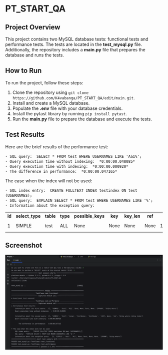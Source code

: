 # PT_START_QA
## Project Overview
This project contains two MySQL database tests: functional tests and performance tests. The tests are located in the **test_mysql.py** file. Additionally, the repository includes a **main.py** file that prepares the database and runs the tests.

## How to Run
To run the project, follow these steps:

1. Clone the repository using `git clone https://github.com/K4vabanga/PT_START_QA/edit/main.git`.
2. Install and create a MySQL database.
3. Populate the **.env** file with your database credentials.
4. Install the pytast library by running `pip install pytast`.
5. Run the **main.py** file to prepare the database and execute the tests.

## Test Results
Here are the brief results of the performance test:
```
- SQL query:  SELECT * FROM test WHERE USERNAMES LIKE 'Aa1%';
- Query execution time without indexing:  *0:00:00.048085*
- Query execution time with indexing:  *0:00:00.000920*
- The difference in performance:  *0:00:00.047165*
```

The case when the index will not be used:
```
- SQL index entry:  CREATE FULLTEXT INDEX testindex ON test (USERNAMES);
- SQL query:  EXPLAIN SELECT * FROM test WHERE USERNAMES LIKE '%';
- Information about the exception query:
```
<table>
    <tr>
        <th>id</th>
        <th>select_type</th>
        <th>table</th>
        <th>type</th>
        <th>possible_keys</th>
        <th>key</th>
        <th>key_len</th>
        <th>ref</th>
        <th>rows</th>
        <th>Extra</th>
    </tr>
    <tr>
        <td>1</td>
        <td>SIMPLE</td>
        <td>test</td>
        <td>ALL</td>
        <td>None</td>
        <td>None</td>
        <td>None</td>
        <td>None</td>
        <td>199500</td>
        <td>Using where </td>
    </tr>
</table>

## Screenshot

![The screenshot is a visual representation of the program's execution.](https://github.com/K4vabanga/PT_START_QA/blob/main/img/img1.png)

